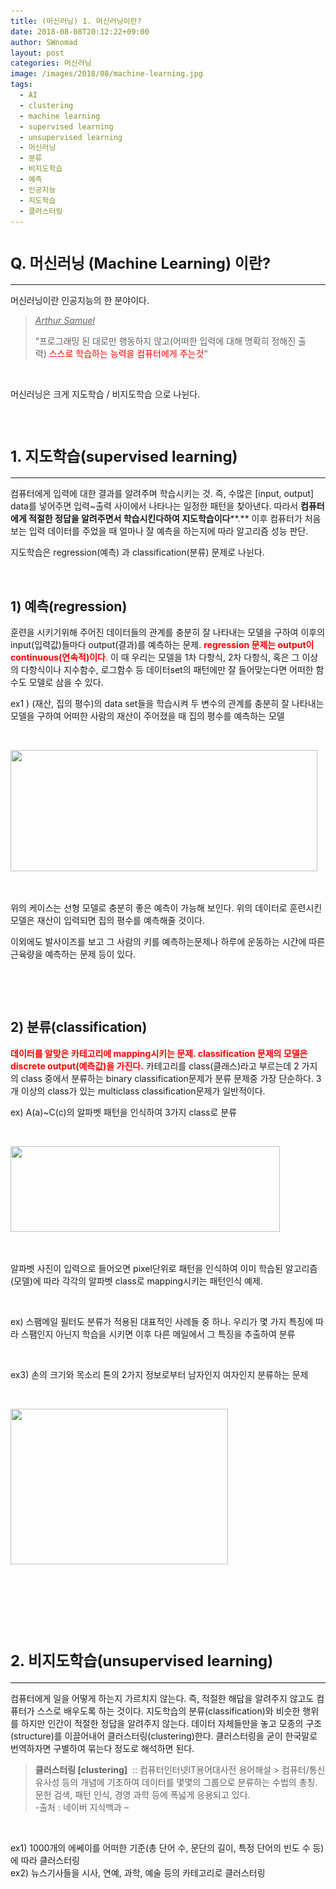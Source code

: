 ```yaml
---
title: (머신러닝) 1. 머신러닝이란?
date: 2018-08-08T20:12:22+09:00
author: SWnomad
layout: post
categories: 머신러닝
image: /images/2018/08/machine-learning.jpg
tags:
  - AI
  - clustering
  - machine learning
  - supervised learning
  - unsupervised learning
  - 머신러닝
  - 분류
  - 비지도학습
  - 예측
  - 인공지능
  - 지도학습
  - 클러스터링
---
```

# <span style="font-size: 18pt;"><strong>Q. 머신러닝 (Machine Learning) 이란?</strong></span>

* * *

머신러닝이란 인공지능의 한 분야이다.

> <span style="text-decoration: underline;"><em>Arthur Samuel</em></span>
> 
> &#8220;프로그래밍 된 대로만 행동하지 않고(어떠한 입력에 대해 명확히 정해진 출력) <span style="color: #ff0000;">스스로 학습하는 능력을 컴퓨터에게 주는것</span>&#8220;

&nbsp;

머신러닝은 크게 지도학습 / 비지도학습 으로 나뉜다.

&nbsp;

# <span style="font-size: 18pt;"><strong>1. 지도학습(supervised learning)</strong></span>

* * *

컴퓨터에게 입력에 대한 결과를 알려주며 학습시키는 것. 즉, 수많은 [input, output] data를 넣어주면 입력~출력 사이에서 나타나는 일정한 패턴을 찾아낸다. 따라서 **컴퓨터에게 적절한 정답을 알려주면서 학습시킨다하여 지도학습이다****.** 이후 컴퓨터가 처음보는 입력 데이터를 주었을 때 얼마나 잘 예측을 하는지에 따라 알고리즘 성능 판단.

지도학습은 regression(예측) 과 classification(분류) 문제로 나뉜다.

&nbsp;

## **1) 예측(regression)**

훈련을 시키기위해 주어진 데이터들의 관계를 충분히 잘 나타내는 모델을 구하여 이후의 input(입력값)들마다 output(결과)를 예측하는 문제. <span style="color: #ff0000;"><strong>regression 문제는 output이 continuous(연속적)이다</strong>.</span> 이 때 우리는 모델을 1차 다항식, 2차 다항식, 혹은 그 이상의 다항식이나 지수함수, 로그함수 등 데이터set의 패턴에만 잘 들어맞는다면 어떠한 함수도 모델로 삼을 수 있다.

ex1 ) (재산, 집의 평수)의 data set들을 학습시켜 두 변수의 관계를 충분히 잘 나타내는 모델을 구하여 어떠한 사람의 재산이 주어졌을 때 집의 평수를 예측하는 모델

&nbsp;

<img class="aligncenter  wp-image-224" src="/images/2018/08/no-name.jpg" alt="" width="491" height="194" srcset="/images/2018/08/no-name.jpg 900w, /images/2018/08/no-name-300x119.jpg 300w, /images/2018/08/no-name-768x304.jpg 768w" sizes="(max-width: 491px) 100vw, 491px" /> 

&nbsp;

위의 케이스는 선형 모델로 충분히 좋은 예측이 가능해 보인다. 위의 데이터로 훈련시킨 모델은 재산이 입력되면 집의 평수를 예측해줄 것이다.

이외에도 발사이즈를 보고 그 사람의 키를 예측하는문제나 하루에 운동하는 시간에 따른 근육량을 예측하는 문제 등이 있다.

&nbsp;

&nbsp;

## **2) 분류(classification)**

<span style="color: #ff0000;"><strong>데이터를 알맞은 카테고리에 mapping시키는 문제. classification 문제의 모델은 discrete output(예측값)을 가진다.</strong></span> 카테고리를 class(클래스)라고 부르는데 2 가지의 class 중에서 분류하는 binary classification문제가 분류 문제중 가장 단순하다. 3개 이상의 class가 있는 multiclass classification문제가 일반적이다.

ex) A(a)~C(c)의 알파벳 패턴을 인식하여 3가지 class로 분류

&nbsp;

<img class="aligncenter  wp-image-225" src="/images/2018/08/no-name-1.png" alt="" width="431" height="137" srcset="/images/2018/08/no-name-1.png 900w, /images/2018/08/no-name-1-300x95.png 300w, /images/2018/08/no-name-1-768x244.png 768w" sizes="(max-width: 431px) 100vw, 431px" /> 

&nbsp;

알파벳 사진이 입력으로 들어오면 pixel단위로 패턴을 인식하여 이미 학습된 알고리즘(모델)에 따라 각각의 알파벳 class로 mapping시키는 패턴인식 예제.

&nbsp;

ex) 스팸메일 필터도 분류가 적용된 대표적인 사례들 중 하나. 우리가 몇 가지 특징에 따라 스팸인지 아닌지 학습을 시키면 이후 다른 메일에서 그 특징을 추출하여 분류

&nbsp;

ex3) 손의 크기와 목소리 톤의 2가지 정보로부터 남자인지 여자인지 분류하는 문제

&nbsp;

<img class="aligncenter  wp-image-226" src="/images/2018/08/no-name-1.jpg" alt="" width="348" height="249" srcset="/images/2018/08/no-name-1.jpg 673w, /images/2018/08/no-name-1-300x214.jpg 300w" sizes="(max-width: 348px) 100vw, 348px" /> 

&nbsp;

&nbsp;

&nbsp;

# <span style="font-size: 18pt;"><strong>2. 비지도학습(unsupervised learning)</strong></span>

* * *

컴퓨터에게 일을 어떻게 하는지 가르치지 않는다. 즉, 적절한 해답을 알려주지 않고도 컴퓨터가 스스로 배우도록 하는 것이다. 지도학습의 분류(classification)와 비슷한 행위를 하지만 인간이 적절한 정답을 알려주지 않는다. 데이터 자체들만을 놓고 모종의 구조(structure)를 이끌어내어 클러스터링(clustering)한다. 클러스터링을 굳이 한국말로 번역하자면 구별하여 묶는다 정도로 해석하면 된다.

> **클러스터링 [clustering]**  :: 컴퓨터인터넷IT용어대사전 용어해설 > 컴퓨터/통신  
> 유사성 등의 개념에 기초하여 데이터를 몇몇의 그룹으로 분류하는 수법의 총칭. 문헌 검색, 패턴 인식, 경영 과학 등에 폭넓게 응용되고 있다.  
> -출처 : 네이버 지식백과 &#8211;

&nbsp;

ex1) 1000개의 에쎄이를 어떠한 기준(총 단어 수, 문단의 길이, 특정 단어의 빈도 수 등)에 따라 클러스터링  
ex2) 뉴스기사들을 시사, 연예, 과학, 예술 등의 카테고리로 클러스터링